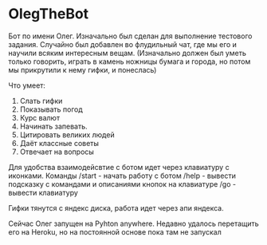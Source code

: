 # OlegTheBot
Бот по имени Олег. 
Изначально был сделан для выполнение тестового задания.
Случайно был добавлен во флудильный чат, где мы его и научили всяким интересным вещам. 
(Изначально должен был уметь только говорить, играть в камень ножницы бумага и города, но потом мы прикрутили к нему гифки, и понеслась)

Что умеет:
1. Слать гифки 
2. Показывать погод
3. Курс валют
4. Начинать запевать.
5. Цитировать великих людей
6. Даёт классные советы
7. Отвечает на вопросы

Для удобства взаимодейсвтие с ботом идет через клавиатуру с иконками.
Команды
/start - начать работу с ботом
/help - вывести подсказку с командами и описаниями кнопок на клавиатуре
/go - вывести клавиатуру

Гифки тянутся с яндекс диска, работа идет через апи яндекса.

Сейчас Олег запущен на Pyhton anywhere. Недавно удалось перетащить его на Heroku, но на постоянной основе пока там не запускал

